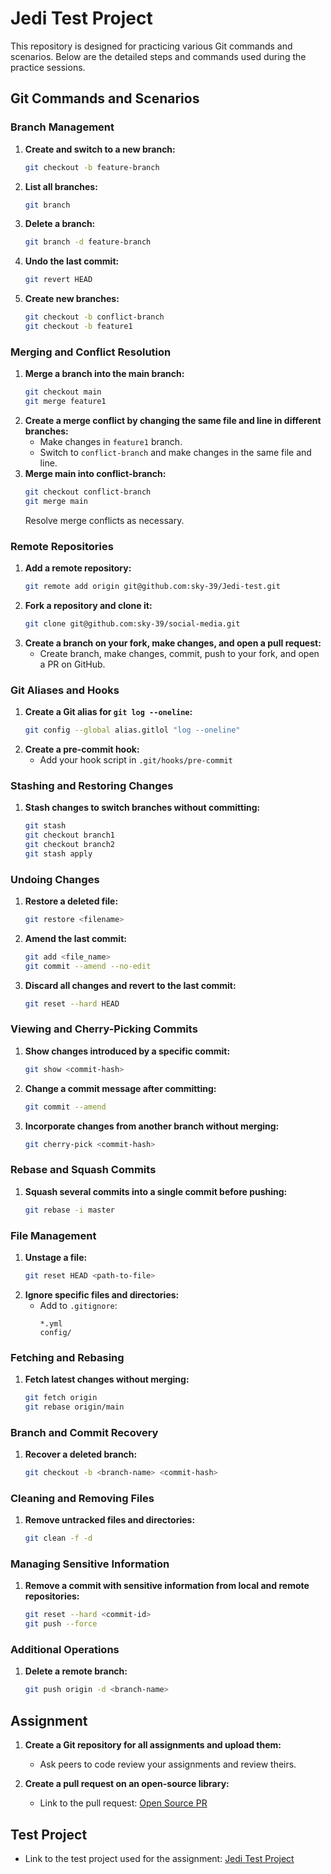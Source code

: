 # Jedi Test Project

This repository is designed for practicing various Git commands and scenarios. Below are the detailed steps and commands used during the practice sessions.

## Git Commands and Scenarios

### Branch Management

1. **Create and switch to a new branch:**
    ```sh
    git checkout -b feature-branch
    ```
2. **List all branches:**
    ```sh
    git branch
    ```
3. **Delete a branch:**
    ```sh
    git branch -d feature-branch
    ```
4. **Undo the last commit:**
    ```sh
    git revert HEAD
    ```
5. **Create new branches:**
    ```sh
    git checkout -b conflict-branch
    git checkout -b feature1
    ```

### Merging and Conflict Resolution

1. **Merge a branch into the main branch:**
    ```sh
    git checkout main
    git merge feature1
    ```
2. **Create a merge conflict by changing the same file and line in different branches:**
    - Make changes in `feature1` branch.
    - Switch to `conflict-branch` and make changes in the same file and line.
3. **Merge main into conflict-branch:**
    ```sh
    git checkout conflict-branch
    git merge main
    ```
    Resolve merge conflicts as necessary.

### Remote Repositories

1. **Add a remote repository:**
    ```sh
    git remote add origin git@github.com:sky-39/Jedi-test.git
    ```
2. **Fork a repository and clone it:**
    ```sh
    git clone git@github.com:sky-39/social-media.git
    ```
3. **Create a branch on your fork, make changes, and open a pull request:**
    - Create branch, make changes, commit, push to your fork, and open a PR on GitHub.

### Git Aliases and Hooks

1. **Create a Git alias for `git log --oneline`:**
    ```sh
    git config --global alias.gitlol "log --oneline"
    ```
2. **Create a pre-commit hook:**
    - Add your hook script in `.git/hooks/pre-commit`

### Stashing and Restoring Changes

1. **Stash changes to switch branches without committing:**
    ```sh
    git stash
    git checkout branch1
    git checkout branch2
    git stash apply
    ```

### Undoing Changes

1. **Restore a deleted file:**
    ```sh
    git restore <filename>
    ```
2. **Amend the last commit:**
    ```sh
    git add <file_name>
    git commit --amend --no-edit
    ```
3. **Discard all changes and revert to the last commit:**
    ```sh
    git reset --hard HEAD
    ```

### Viewing and Cherry-Picking Commits

1. **Show changes introduced by a specific commit:**
    ```sh
    git show <commit-hash>
    ```
2. **Change a commit message after committing:**
    ```sh
    git commit --amend
    ```
3. **Incorporate changes from another branch without merging:**
    ```sh
    git cherry-pick <commit-hash>
    ```

### Rebase and Squash Commits

1. **Squash several commits into a single commit before pushing:**
    ```sh
    git rebase -i master
    ```

### File Management

1. **Unstage a file:**
    ```sh
    git reset HEAD <path-to-file>
    ```
2. **Ignore specific files and directories:**
    - Add to `.gitignore`:
      ```
      *.yml
      config/
      ```

### Fetching and Rebasing

1. **Fetch latest changes without merging:**
    ```sh
    git fetch origin
    git rebase origin/main
    ```

### Branch and Commit Recovery

1. **Recover a deleted branch:**
    ```sh
    git checkout -b <branch-name> <commit-hash>
    ```

### Cleaning and Removing Files

1. **Remove untracked files and directories:**
    ```sh
    git clean -f -d
    ```

### Managing Sensitive Information

1. **Remove a commit with sensitive information from local and remote repositories:**
    ```sh
    git reset --hard <commit-id>
    git push --force
    ```

### Additional Operations

1. **Delete a remote branch:**
    ```sh
    git push origin -d <branch-name>
    ```

## Assignment

1. **Create a Git repository for all assignments and upload them:**
    - Ask peers to code review your assignments and review theirs.

2. **Create a pull request on an open-source library:**
    - Link to the pull request: [Open Source PR](https://github.com/sky-39/node/pull/new/first-open-source-akash)

## Test Project

- Link to the test project used for the assignment: [Jedi Test Project](https://github.com/sky-39/Jedi-test.git)


